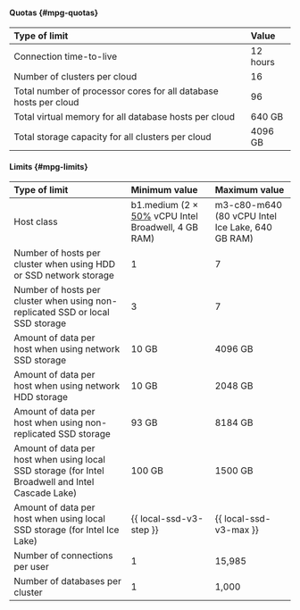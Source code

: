 #### Quotas {#mpg-quotas}

| Type of limit | Value |
|:-------------------------------------------------------------------------------|:---------|
| Connection time-to-live | 12 hours |
| Number of clusters per cloud | 16 |
| Total number of processor cores for all database hosts per cloud | 96 |
| Total virtual memory for all database hosts per cloud | 640 GB |
| Total storage capacity for all clusters per cloud | 4096 GB |

#### Limits {#mpg-limits}

| Type of limit | Minimum value | Maximum value |
|:------------------------------------------------------------------------------------------------------------------------------|:------------------------------------------------------------------------------------------------|:-------------------------------------------------|
| Host class | b1.medium (2 × [50%](../../compute/concepts/performance-levels.md) vCPU Intel Broadwell, 4 GB RAM) | m3-c80-m640 (80 vCPU Intel Ice Lake, 640 GB RAM) |
| Number of hosts per cluster when using HDD or SSD network storage | 1 | 7 |
| Number of hosts per cluster when using non-replicated SSD or local SSD storage            | 3                                                                                               | 7                                                |
| Amount of data per host when using network SSD storage                                                       | 10 GB                                                                                           | 4096 GB                                          |
| Amount of data per host when using network HDD storage                                                       | 10 GB                                                                                           | 2048 GB                                          |
| Amount of data per host when using non-replicated SSD storage                                               | 93 GB                                                                                           | 8184 GB                                          |
| Amount of data per host when using local SSD storage (for Intel Broadwell and Intel Cascade Lake) | 100 GB                                                                                          | 1500 GB                                          |
| Amount of data per host when using local SSD storage (for Intel Ice Lake)                      | {{ local-ssd-v3-step }}                                                                         | {{ local-ssd-v3-max }}                           |
| Number of connections per user                                                                                        | 1                                                                                               | 15,985                                            |
| Number of databases per cluster                                                                                        | 1                                                                                               | 1,000                                             |
